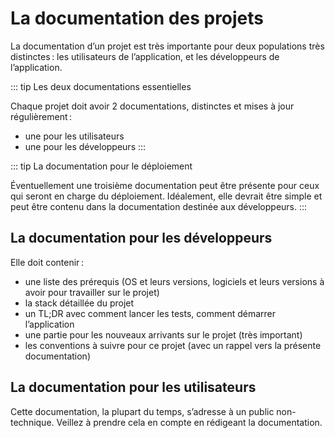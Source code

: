 # La documentation des projets

La documentation d’un projet est très importante pour deux populations très distinctes : les utilisateurs de l’application, et les développeurs de l’application.

::: tip
Les deux documentations essentielles

Chaque projet doit avoir 2 documentations, distinctes et mises à jour régulièrement :

- une pour les utilisateurs
- une pour les développeurs
:::

::: tip
La documentation pour le déploiement

Éventuellement une troisième documentation peut être présente pour ceux qui seront en charge du déploiement. Idéalement, elle devrait être simple et peut être contenu dans la documentation destinée aux développeurs.
:::

## La documentation pour les développeurs

Elle doit contenir :

- une liste des prérequis (OS et leurs versions, logiciels et leurs versions à avoir pour travailler sur le projet)
- la stack détaillée du projet
- un TL;DR avec comment lancer les tests, comment démarrer l’application
- une partie pour les nouveaux arrivants sur le projet (très important)
- les conventions à suivre pour ce projet (avec un rappel vers la présente documentation)

## La documentation pour les utilisateurs

Cette documentation, la plupart du temps, s’adresse à un public non-technique. Veillez à prendre cela en compte en rédigeant la documentation.
